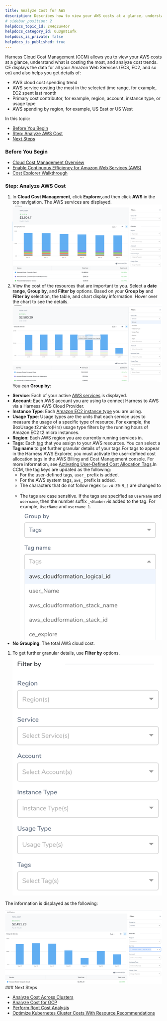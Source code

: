 ```yaml
---
title: Analyze Cost for AWS
description: Describes how to view your AWS costs at a glance, understand, and analyze cost trends.
# sidebar_position: 2
helpdocs_topic_id: 244q2uv4or
helpdocs_category_id: 0u3gmt1ufk
helpdocs_is_private: false
helpdocs_is_published: true
---
```


Harness Cloud Cost Management (CCM) allows you to view your AWS costs at a glance, understand what is costing the most, and analyze cost trends. CE displays the data for all your Amazon Web Services (ECS, EC2, and so on) and also helps you get details of:

* AWS cloud cost spending trend
* AWS service costing the most in the selected time range, for example, EC2 spent last month
* Primary cost contributor, for example, region, account, instance type, or usage type
* AWS spending by region, for example, US East or US West

In this topic:

* [Before You Begin](https://docs.harness.io/article/244q2uv4or-analyze-cost-trends-for-aws#before_you_begin)
* [Step: Analyze AWS Cost](https://docs.harness.io/article/244q2uv4or-analyze-cost-trends-for-aws#step_analyze_aws_cost)
* [Next Steps](https://docs.harness.io/article/244q2uv4or-analyze-cost-trends-for-aws#next_steps)

### Before You Begin

* [Cloud Cost Management Overview](/article/rr85306lq8-continuous-efficiency-overview)
* [Enable Continuous Efficiency for Amazon Web Services (AWS)](/article/5ql31pdjcm-enable-continuous-efficiency-for-aws)
* [Cost Explorer Walkthrough](/article/eeekdk75q2-explorer-walkthrough)

### Step: Analyze AWS Cost

1. In **Cloud Cost Management**, click **Explorer**,and then click **AWS** in the top navigation. The AWS services are displayed.![](./static/analyze-cost-trends-for-aws-26.png)
2. View the cost of the resources that are important to you. Select a **date range**, **Group by**, and **Filter by** options. Based on your **Group by** and **Filter by** selection, the table, and chart display information. Hover over the chart to see the details.![](./static/analyze-cost-trends-for-aws-27.png)You can **Group by**:
* **Service**: Each of your active [AWS services](https://aws.amazon.com/) is displayed.
* **Account**: Each AWS account you are using to connect Harness to AWS via a Harness AWS Cloud Provider.
* **Instance Type**: Each [Amazon EC2 instance type](https://aws.amazon.com/ec2/instance-types/) you are using.
* **Usage Type**: Usage types are the units that each service uses to measure the usage of a specific type of resource. For example, the BoxUsage:t2.micro(Hrs) usage type filters by the running hours of Amazon EC2 t2.micro instances.
* **Region**: Each AWS region you are currently running services in.
* **Tags**: Each [tag](https://docs.aws.amazon.com/general/latest/gr/aws_tagging.html) that you assign to your AWS resources. You can select a **Tag name** to get further granular details of your tags.For tags to appear in the Harness AWS Explorer, you must activate the user-defined cost allocation tags in the AWS Billing and Cost Management console. For more information, see [Activating User-Defined Cost Allocation Tags](https://docs.aws.amazon.com/awsaccountbilling/latest/aboutv2/activating-tags.html).In CCM, the tag keys are updated as the following:
	+ For the user-defined tags, `user_` prefix is added.
	+ For the AWS system tags, `aws_` prefix is added.
	+ The characters that do not follow regex `[a-zA-Z0-9_]` are changed to `_`.
	+ The tags are case sensitive. If the tags are specified as `UserName` and `username`, then the number suffix `_<Number>`is added to the tag. For example, `UserName` and `username_1`.![](./static/analyze-cost-trends-for-aws-28.png)
* **No Grouping**: The total AWS cloud cost.
1. To get further granular details, use **Filter by** options.![](./static/analyze-cost-trends-for-aws-29.png)

The information is displayed as the following:

![](./static/analyze-cost-trends-for-aws-30.png)### Next Steps

* [Analyze Cost Across Clusters](/article/4rq26sszja-analyze-cost-trends-across-clusters)
* [Analyze Cost for GCP](/article/oo4vs4exhz-analyze-cost-for-gcp)
* [Perform Root Cost Analysis](/article/v7eaaq98vo-perform-root-cause-analysis)
* [Optimize Kubernetes Cluster Costs With Resource Recommendations](/article/ikxjmkqi03-recommendations)

